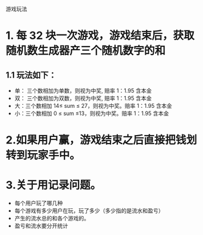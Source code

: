 游戏玩法


# 1. 每 32 块一次游戏，游戏结束后，获取随机数生成器产三个随机数字的和
## 1.1 玩法如下：
- 单： 三个数相加为单数，则视为中奖, 赔率 1：1.95 含本金
- 双： 三个数相加为双数，则视为中奖, 赔率 1：1.95 含本金
- 大：三个数相加 14≤ sum ≤ 27，则视为中奖。赔率 1：1.95 含本金
- 小：三个数相加 0 ≤ sum ≤13，则视为中奖。赔率 1：1.95 含本金

# 2.如果用户赢，游戏结束之后直接把钱划转到玩家手中。

# 3.关于用记录问题。
- 每个用户玩了哪几种
- 每个游戏有多少用户在玩，玩了多少（多少指的是流水和盈亏）
- 产生的流水总的和各个游戏的。
- 盈亏和流水要分开统计
